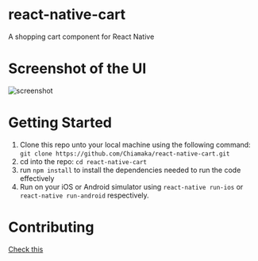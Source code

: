 # react-native-cart
A shopping cart component for React Native


# Screenshot of the UI
![screenshot](./app/components/images/screenshots/1.png)

# Getting Started
1. Clone this repo unto your local machine using the following command: `git clone https://github.com/Chiamaka/react-native-cart.git`
2. cd into the repo: `cd react-native-cart`
3. run `npm install` to install the dependencies needed to run the code effectively
4. Run on your iOS or Android simulator using `react-native run-ios` or `react-native run-android` respectively.

# Contributing
[Check this]('http://www.chiamaka.xyz/blog/post/ui-mockup-created/')